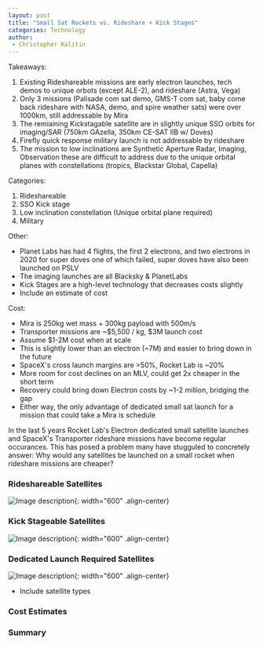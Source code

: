 ```yaml
---
layout: post
title: "Small Sat Rockets vs. Rideshare + Kick Stages"
categories: Technology
author:
 - Christopher Kalitin
---
```


Takeaways:
1. Existing Rideshareable missions are early electron launches, tech demos to unique orbots (except ALE-2), and rideshare (Astra, Vega)
2. Only 3 missions (Palisade com sat demo, GMS-T com sat, baby come back rideshare with NASA, demo, and spire weather sats) were over 1000km, still addressable by Mira
3. The remiaining Kickstagable satellite are in slightly unique SSO orbits for imaging/SAR (750km GAzella, 350km CE-SAT IIB w/ Doves)
4. Firefly quick response military launch is not addressable by rideshare
5. The mission to low inclinations are Synthetic Aperture Radar, Imaging, Observation these are difficult to address due to the unique orbital planes with constellations (tropics, Blackstar Global, Capella)

Categories:
1. Rideshareable
3. SSO Kick stage
4. Low inclination constellation (Unique orbital plane required)
5. Military

Other:
* Planet Labs has had 4 flights, the first 2 electrons, and two electrons in 2020 for super doves one of which failed, super doves have also been launched on PSLV
* The imaging launches are all Blacksky & PlanetLabs
* Kick Stages are a high-level technology that decreases costs slightly
* Include an estimate of cost

Cost:
* Mira is 250kg wet mass + 300kg payload with 500m/s
* Transporter missions are ~$5,500 / kg, $3M launch cost
* Assume $1-2M cost when at scale
* This is slightly lower than an electron (~7M) and easier to bring down in the future
* SpaceX's cross launch margins are >50%, Rocket Lab is ~20%
* More room for cost declines on an MLV, could get 2x cheaper in the short term
* Recovery could bring down Electron costs by ~1-2 million, bridging the gap
* Either way, the only advantage of dedicated small sat launch for a mission that could take a Mira is schedule

In the last 5 years Rocket Lab's Electron dedicated small satellite launches and SpaceX's Transporter rideshare missions have become regular occurances. This has posed a problem many have stugguled to concretely answer: Why would any satellites be launched on a small rocket when rideshare missions are cheaper?

### Rideshareable Satellites
![Image description]({{site.url}}/assets/images/2024-02-10/Small-Sat-Missions-Addressable-By-Rideshare.png){: width="600" .align-center}


### Kick Stageable Satellites
![Image description]({{site.url}}/assets/images/2024-02-10/Small-Sat-Missions-Addressable-By-Launch-Types.png){: width="600" .align-center}


### Dedicated Launch Required Satellites
![Image description]({{site.url}}/assets/images/2024-02-10/Small-Sat-Types.png){: width="600" .align-center}
+ Include satellite types


### Cost Estimates


### Summary

